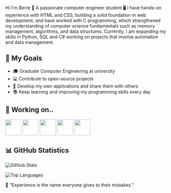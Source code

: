  Hi I'm Berre 👾
  A passionate computer engineer student 🖥️
I have hands-on experience with HTML and CSS, building a solid foundation in web development, and have worked with C programming, which strengthened my understanding of computer science fundamentals such as memory management, algorithms, and data structures. Currently, I am expanding my skills in Python, SQL and C# working on projects that involve automation and data management.

## 🎯 My Goals

- 🎓 Graduate Computer Engineering at university  
- 💻 Contribute to open-source projects  
- 🚀 Develop my own applications and share them with others  
- 📚 Keep learning and improving my programming skills every day  
  
 
 ## 🚀 Working on..

<img src="https://cdn.jsdelivr.net/gh/devicons/devicon/icons/c/c-original.svg" width="50px"/>
<img src="https://cdn.jsdelivr.net/gh/devicons/devicon/icons/csharp/csharp-original.svg" width="50px"/>
<img src="https://cdn.jsdelivr.net/gh/devicons/devicon/icons/python/python-original.svg" width="50px"/>
<img src="https://cdn.jsdelivr.net/gh/devicons/devicon/icons/html5/html5-original.svg" width="50px"/>
<img src="https://cdn.jsdelivr.net/gh/devicons/devicon/icons/css3/css3-original.svg" width="50px"/> 

## 📊 GitHub Statistics 
![GitHub Stats](https://github-readme-stats.vercel.app/api?username=KULLANICIADIN&show_icons=true&theme=radical)

![Top Languages](https://github-readme-stats.vercel.app/api/top-langs/?username=KULLANICIADIN&layout=compact&theme=radical)





  🌱 "Experience is the name everyone gives to their mistakes."

  


